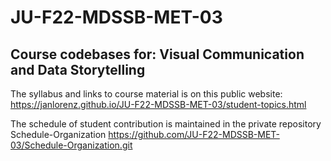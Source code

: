 # JU-F22-MDSSB-MET-03

## Course codebases for: Visual Communication and Data Storytelling

The syllabus and links to course material is on this public website:
https://janlorenz.github.io/JU-F22-MDSSB-MET-03/student-topics.html

The schedule of student contribution is maintained in the private repository Schedule-Organization
https://github.com/JU-F22-MDSSB-MET-03/Schedule-Organization.git
